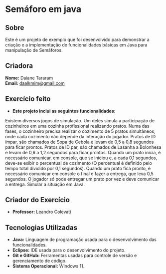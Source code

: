 # Semáforo em java 

## Sobre

Este é um projeto de exemplo que foi desenvolvido para demonstrar a criação e a  implementação de funcionalidades básicas em Java para manipulação de Semáforos.

## Criadora

**Nome:** Daiane Tararam  
**Email:** daalkmim@gmail.com 

## Exercício feito

- **Este projeto inclui as seguintes funcionalidades:**

Existem diversos jogos de simulação. Um deles simula a participação de cozinheiros em uma cozinha profissional realizando pratos. Numa das fases, o cozinheiro precisa realizar o cozimento de 5 pratos simultâneos, onde cada cozimento não depende da interação do jogador. Pratos de ID ímpar, são chamados de Sopa de Cebola e levam de 0,5 a 0,8 segundos para ficar prontos. Pratos de ID par, são chamados de Lasanha a Bolonhesa e levam de 0,6 a 1,2 segundos para ficar prontos. Quando um prato inicia, é necessário comunicar, em console, que se iniciou e, a cada 0,1 segundos, deve-se exibir
o percentual de cozimento (O percentual é definido pelo tempo total dividido por 0,1 segundos). Quando um prato fica pronto, é necessário comunicar em console o final e fazer a entrega, que leva 0,5 segundos. O jogador só pode entregar um prato por vez e deve comunicar a entrega. Simular a situação em Java.

## Criador do Exercício 
- **Professor:** Leandro Colevati

## Tecnologias Utilizadas

- **Java:** Linguagem de programação usada para o desenvolvimento das funcionalidades.
- **Eclipse:** IDE usada para o desenvolvimento do projeto.
- **Git e GitHub:** Ferramentas usadas para controle de versão e gerenciamento de código.
- **Sistema Operacional:** Windows 11.
